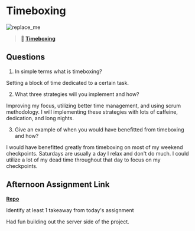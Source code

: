 # Timeboxing

![replace_me](https://codeworks.blob.core.windows.net/public/assets/img/illustrations/placeholder.svg)
> **📖 [Timeboxing](https://codeworksacademy.com/fs-student-guide/resources/wk5/03-Timeboxing)**

## Questions

1. In simple terms what is timeboxing?

Setting a block of time dedicated to a certain task.

2. What three strategies will you implement and how?

Improving my focus, utilizing better time management, and using scrum methodology. I will implementing these strategies with lots of caffeine, dedication, and long nights.

3. Give an example of when you would have benefitted from timeboxing and how? 

I would have benefitted greatly from timeboxing on most of my weekend checkpoints. Saturdays are usually a day I relax and don't do much. I could utilize a lot of my dead time throughout that day to focus on my checkpoints.

## Afternoon Assignment Link

**[Repo](https://github.com/Miles-Collins/Week-5-Wednesday)**

Identify at least 1 takeaway from today's assignment

Had fun building out the server side of the project.